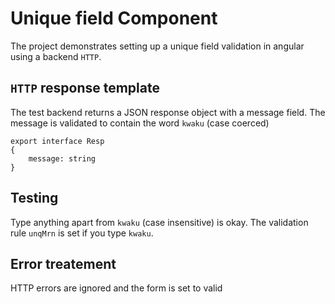 # Unique field Component

The project demonstrates setting up a unique field validation in angular using a backend `HTTP`.

## `HTTP` response template

The test backend returns a JSON response object with a message field. The message is validated to contain the word `kwaku` (case coerced)

```
export interface Resp 
{ 
    message: string 
}
```

## Testing

Type anything apart from `kwaku` (case insensitive) is okay. The validation rule `unqMrn` is set if you type `kwaku`.

## Error treatement
HTTP errors are ignored and the form is set to valid

